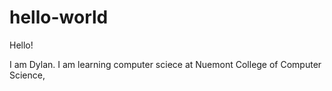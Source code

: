 # hello-world

Hello!

I am Dylan. I am learning computer sciece at Nuemont College of Computer Science,
